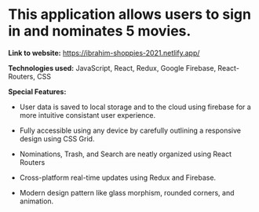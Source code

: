 # This application allows users to sign in and nominates 5 movies.

**Link to website:** https://ibrahim-shoppies-2021.netlify.app/ 

**Technologies used:** JavaScript, React, Redux, Google Firebase, React-Routers, CSS

**Special Features:**
- User data is saved to local storage and to the cloud using
firebase for a more intuitive consistant user experience.

- Fully accessible using any device by carefully outlining a responsive design using CSS Grid.

- Nominations, Trash, and Search are neatly organized using React Routers

- Cross-platform real-time updates using Redux and Firebase.

- Modern design pattern like glass morphism, rounded corners, and animation.    



